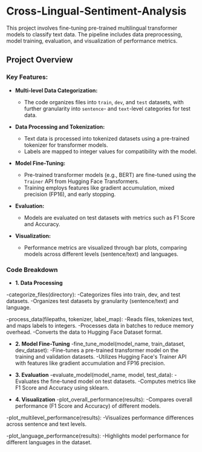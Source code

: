 # Cross-Lingual-Sentiment-Analysis

This project involves fine-tuning pre-trained multilingual transformer models to classify text data. The pipeline includes data preprocessing, model training, evaluation, and visualization of performance metrics.

## Project Overview

### Key Features:
- **Multi-level Data Categorization:**
  - The code organizes files into `train`, `dev`, and `test` datasets, with further granularity into `sentence`- and `text`-level categories for test data.

- **Data Processing and Tokenization:**
  - Text data is processed into tokenized datasets using a pre-trained tokenizer for transformer models.
  - Labels are mapped to integer values for compatibility with the model.

- **Model Fine-Tuning:**
  - Pre-trained transformer models (e.g., BERT) are fine-tuned using the `Trainer` API from Hugging Face Transformers.
  - Training employs features like gradient accumulation, mixed precision (FP16), and early stopping.

- **Evaluation:**
  - Models are evaluated on test datasets with metrics such as F1 Score and Accuracy.

- **Visualization:**
  - Performance metrics are visualized through bar plots, comparing models across different levels (sentence/text) and languages.
 

### Code Breakdown

- **1. Data Processing**
  
 -categorize_files(directory):
  -Categorizes files into train, dev, and test datasets.
  -Organizes test datasets by granularity (sentence/text) and language.
  
 -process_data(filepaths, tokenizer, label_map):
  -Reads files, tokenizes text, and maps labels to integers.
  -Processes data in batches to reduce memory overhead.
  -Converts the data to Hugging Face Dataset format.
  
- **2. Model Fine-Tuning**
-fine_tune_model(model_name, train_dataset, dev_dataset):
  -Fine-tunes a pre-trained transformer model on the training and validation datasets.
  -Utilizes Hugging Face's Trainer API with features like gradient accumulation and FP16 precision.
  
- **3. Evaluation**
 -evaluate_model(model_name, model, test_data):
  -Evaluates the fine-tuned model on test datasets.
  -Computes metrics like F1 Score and Accuracy using sklearn.
- **4. Visualization**
 -plot_overall_performance(results):
  -Compares overall performance (F1 Score and Accuracy) of different models.
  
 -plot_multilevel_performance(results):
  -Visualizes performance differences across sentence and text levels.

 -plot_language_performance(results):
  -Highlights model performance for different languages in the dataset.
